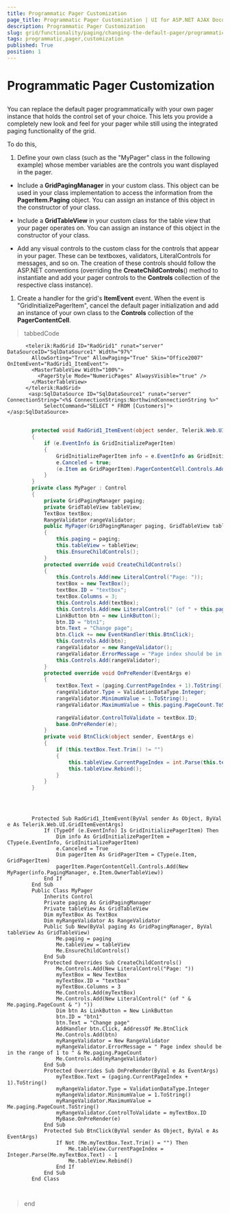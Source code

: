 ```yaml
---
title: Programmatic Pager Customization
page_title: Programmatic Pager Customization | UI for ASP.NET AJAX Documentation
description: Programmatic Pager Customization
slug: grid/functionality/paging/changing-the-default-pager/programmatic-pager-customization
tags: programmatic,pager,customization
published: True
position: 1
---
```


# Programmatic Pager Customization



## 

You can replace the default pager programmatically with your own pager instance that holds the control set of your choice. This lets you provide a completely new look and feel for your pager while still using the integrated paging functionality of the grid.

To do this,

1. Define your own class (such as the "MyPager" class in the following example) whose member variables are the controls you want displayed in the pager.

* Include a __GridPagingManager__ in your custom class. This object can be used in your class implementation to access the information from the __PagerItem.Paging__ object. You can assign an instance of this object in the constructor of your class.

* Include a __GridTableView__ in your custom class for the table view that your pager operates on. You can assign an instance of this object in the constructor of your class.

* Add any visual controls to the custom class for the controls that appear in your pager. These can be textboxes, validators, LiteralControls for messages, and so on. The creation of these controls should follow the ASP.NET conventions (overriding the __CreateChildControls__() method to instantiate and add your pager controls to the __Controls__ collection of the respective class instance).

1. Create a handler for the grid's __ItemEvent__ event. When the event is "GridInitializePagerItem", cancel the default pager initialization and add an instance of your own class to the __Controls__ collection of the __PagerContentCell__.

>tabbedCode

````ASPNET
	  <telerik:RadGrid ID="RadGrid1" runat="server" DataSourceID="SqlDataSource1" Width="97%"
	    AllowSorting="True" AllowPaging="True" Skin="Office2007" OnItemEvent="RadGrid1_ItemEvent">
	    <MasterTableView Width="100%">
	      <PagerStyle Mode="NumericPages" AlwaysVisible="true" />
	    </MasterTableView>
	  </telerik:RadGrid>
	   <asp:SqlDataSource ID="SqlDataSource1" runat="server" ConnectionString="<%$ ConnectionStrings:NorthwindConnectionString %>"
	        SelectCommand="SELECT * FROM [Customers]"></asp:SqlDataSource>
````



````C#
	
	    protected void RadGrid1_ItemEvent(object sender, Telerik.Web.UI.GridItemEventArgs e)
	    {
	        if (e.EventInfo is GridInitializePagerItem)
	        {
	            GridInitializePagerItem info = e.EventInfo as GridInitializePagerItem;
	            e.Canceled = true;
	            (e.Item as GridPagerItem).PagerContentCell.Controls.Add(new MyPager(info.PagingManager, e.Item.OwnerTableView));
	        }
	    }
	    private class MyPager : Control
	    {
	        private GridPagingManager paging;
	        private GridTableView tableView;
	        TextBox textBox;
	        RangeValidator rangeValidator;
	        public MyPager(GridPagingManager paging, GridTableView tableView)
	        {
	            this.paging = paging;
	            this.tableView = tableView;
	            this.EnsureChildControls();
	        }
	        protected override void CreateChildControls()
	        {
	            this.Controls.Add(new LiteralControl("Page: "));
	            textBox = new TextBox();
	            textBox.ID = "textbox";
	            textBox.Columns = 3;
	            this.Controls.Add(textBox);
	            this.Controls.Add(new LiteralControl(" (of " + this.paging.PageCount + ") "));
	            LinkButton btn = new LinkButton();
	            btn.ID = "btn1";
	            btn.Text = "Change page";
	            btn.Click += new EventHandler(this.BtnClick);
	            this.Controls.Add(btn);
	            rangeValidator = new RangeValidator();
	            rangeValidator.ErrorMessage = "Page index should be in the range of 1 to " + this.paging.PageCount;
	            this.Controls.Add(rangeValidator);
	        }
	        protected override void OnPreRender(EventArgs e)
	        {
	            textBox.Text = (paging.CurrentPageIndex + 1).ToString();
	            rangeValidator.Type = ValidationDataType.Integer;
	            rangeValidator.MinimumValue = 1.ToString();
	            rangeValidator.MaximumValue = this.paging.PageCount.ToString();
	
	            rangeValidator.ControlToValidate = textBox.ID;
	            base.OnPreRender(e);
	        }
	        private void BtnClick(object sender, EventArgs e)
	        {
	            if (this.textBox.Text.Trim() != "")
	            {
	                this.tableView.CurrentPageIndex = int.Parse(this.textBox.Text) - 1;
	                this.tableView.Rebind();
	            }
	        }
	    }
	
````



````VB.NET
	
	
	    Protected Sub RadGrid1_ItemEvent(ByVal sender As Object, ByVal e As Telerik.Web.UI.GridItemEventArgs)
	        If (TypeOf (e.EventInfo) Is GridInitializePagerItem) Then
	            Dim info As GridInitializePagerItem = CType(e.EventInfo, GridInitializePagerItem)
	            e.Canceled = True
	            Dim pagerItem As GridPagerItem = CType(e.Item, GridPagerItem)
	            pagerItem.PagerContentCell.Controls.Add(New MyPager(info.PagingManager, e.Item.OwnerTableView))
	        End If
	    End Sub
	    Public Class MyPager
	        Inherits Control
	        Private paging As GridPagingManager
	        Private tableView As GridTableView
	        Dim myTextBox As TextBox
	        Dim myRangeValidator As RangeValidator
	        Public Sub New(ByVal paging As GridPagingManager, ByVal tableView As GridTableView)
	            Me.paging = paging
	            Me.tableView = tableView
	            Me.EnsureChildControls()
	        End Sub
	        Protected Overrides Sub CreateChildControls()
	            Me.Controls.Add(New LiteralControl("Page: "))
	            myTextBox = New TextBox
	            myTextBox.ID = "textbox"
	            myTextBox.Columns = 3
	            Me.Controls.Add(myTextBox)
	            Me.Controls.Add(New LiteralControl(" (of " & Me.paging.PageCount & ") "))
	            Dim btn As LinkButton = New LinkButton
	            btn.ID = "btn1"
	            btn.Text = "Change page"
	            AddHandler btn.Click, AddressOf Me.BtnClick
	            Me.Controls.Add(btn)
	            myRangeValidator = New RangeValidator
	            myRangeValidator.ErrorMessage = " Page index should be in the range of 1 to " & Me.paging.PageCount
	            Me.Controls.Add(myRangeValidator)
	        End Sub
	        Protected Overrides Sub OnPreRender(ByVal e As EventArgs)
	            myTextBox.Text = (paging.CurrentPageIndex + 1).ToString()
	            myRangeValidator.Type = ValidationDataType.Integer
	            myRangeValidator.MinimumValue = 1.ToString()
	            myRangeValidator.MaximumValue = Me.paging.PageCount.ToString()
	            myRangeValidator.ControlToValidate = myTextBox.ID
	            MyBase.OnPreRender(e)
	        End Sub
	        Protected Sub BtnClick(ByVal sender As Object, ByVal e As EventArgs)
	            If Not (Me.myTextBox.Text.Trim() = "") Then
	                Me.tableView.CurrentPageIndex = Integer.Parse(Me.myTextBox.Text) - 1
	                Me.tableView.Rebind()
	            End If
	        End Sub
	    End Class
	
	
````


>end
